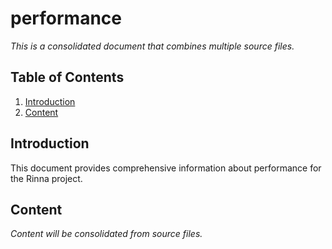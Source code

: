 # performance

*This is a consolidated document that combines multiple source files.*

## Table of Contents

1. [Introduction](#introduction)
2. [Content](#content)

## Introduction

This document provides comprehensive information about performance for the Rinna project.

## Content

*Content will be consolidated from source files.*
